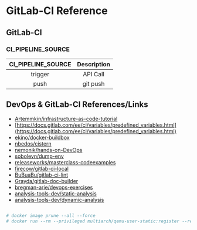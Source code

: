 # GitLab-CI Reference

## GitLab-CI

### CI_PIPELINE_SOURCE

| CI_PIPELINE_SOURCE | Description |
| :----------------: | :---------: |
| trigger | API Call |
| push | git push |

## DevOps & GitLab-CI References/Links

* [Artemmkin/infrastructure-as-code-tutorial](https://github.com/Artemmkin/infrastructure-as-code-tutorial)
* [https://docs.gitlab.com/ee/ci/variables/predefined_variables.html](https://docs.gitlab.com/ee/ci/variables/predefined_variables.html)
* [ekino/docker-buildbox](https://github.com/ekino/docker-buildbox)
* [nbedos/cistern](https://github.com/nbedos/cistern)
* [nemonik/hands-on-DevOps](https://github.com/nemonik/hands-on-DevOps)
* [sobolevn/dump-env](https://github.com/sobolevn/dump-env)
* [releaseworks/masterclass-codeexamples](https://github.com/releaseworks/masterclass-codeexamples)
* [firecow/gitlab-ci-local](https://github.com/firecow/gitlab-ci-local)
* [BuBuaBu/gitlab-ci-lint](https://github.com/BuBuaBu/gitlab-ci-lint)
* [Grayda/gitlab-doc-builder](https://github.com/Grayda/gitlab-doc-builder)
* [bregman-arie/devops-exercises](https://github.com/bregman-arie/devops-exercises)
* [analysis-tools-dev/static-analysis](https://github.com/analysis-tools-dev/static-analysis)
* [analysis-tools-dev/dynamic-analysis](https://github.com/analysis-tools-dev/dynamic-analysis)

``` yaml

# docker image prune --all --force
# docker run --rm --privileged multiarch/qemu-user-static:register --reset
```
